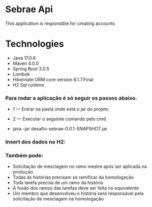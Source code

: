 
# Sebrae Api

This application is responsible for creating accounts


# Technologies
  
- Java 17.0.6
- Maven 4.0.0 
- Spring Boot 3.0.5
- Lombok
- Hibernate ORM core version 6.1.7.Final 
- H2 Sql runtime

### Para rodar a aplicação é só seguir os passos abaixo.

- 1 — Entrar na pasta onde está o jar do projeto
- 2 — Executar o seguinte comando pelo cmd

- java -jar desafio-sebrae-0.0.1-SNAPSHOT.jar

### Insert dos dados no H2:



### Também pode:

- Solicitação de mesclagem no ramo mestre após ser aplicada na produção
- Todas as histórias precisam se ramificar da homologação
- Toda tarefa precisa de um ramo da história
- A fusão dos ramos das tarefas deve ser feita no equivalente
- Um membro que desenvolveu o história será responsável pela solicitação de mesclagem na homologação